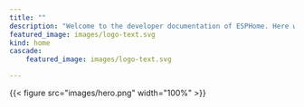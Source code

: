 ```yaml
---
title: ""
description: "Welcome to the developer documentation of ESPHome. Here will you most likely find everthing you need to know to create your own (external) component. And how to create a PR."
featured_image: images/logo-text.svg
kind: home
cascade:
    featured_image: images/logo-text.svg

---
```

{{< figure src="images/hero.png" width="100%" >}}


